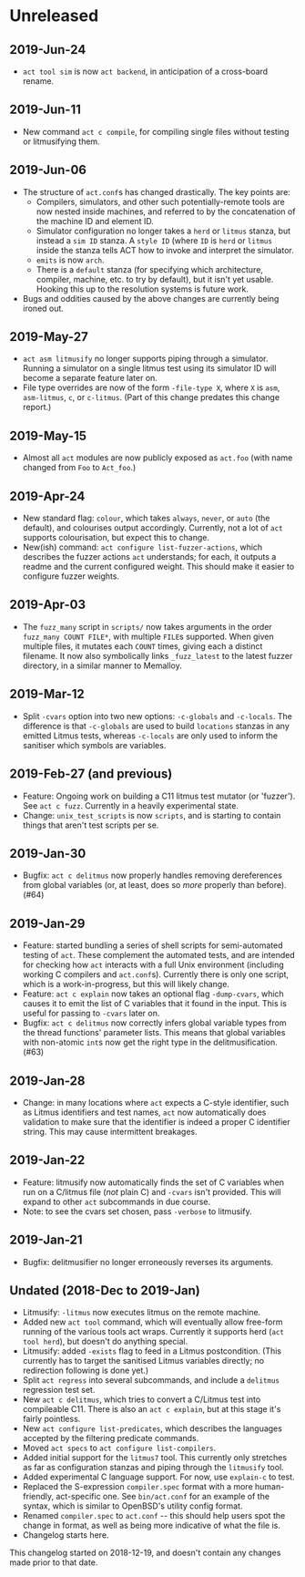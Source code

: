 # Unreleased

## 2019-Jun-24

- `act tool sim` is now `act backend`, in anticipation of a cross-board
  rename.

## 2019-Jun-11

- New command `act c compile`, for compiling single files without testing or
  litmusifying them.

## 2019-Jun-06

- The structure of `act.conf`s has changed drastically.  The key points are:
    - Compilers, simulators, and other such potentially-remote tools are now
      nested inside machines, and referred to by the concatenation of the
      machine ID and element ID.
    - Simulator configuration no longer takes a `herd` or `litmus` stanza, but
      instead a `sim ID` stanza.  A `style ID` (where `ID` is `herd` or `litmus`
      inside the stanza tells ACT how to invoke and interpret the simulator.
    - `emits` is now `arch`.
    - There is a `default` stanza (for specifying which architecture,
      compiler, machine, etc. to try by default), but it isn't yet usable.
      Hooking this up to the resolution systems is future work.
- Bugs and oddities caused by the above changes are currently being ironed
  out.

## 2019-May-27

- `act asm litmusify` no longer supports piping through a simulator.
  Running a simulator on a single litmus test using its simulator ID will
  become a separate feature later on.
- File type overrides are now of the form
  `-file-type X`, where `X` is `asm`, `asm-litmus`, `c`, or `c-litmus`.
  (Part of this change predates this change report.)

## 2019-May-15

- Almost all `act` modules are now publicly exposed as `act.foo` (with
  name changed from `Foo` to `Act_foo`.)

## 2019-Apr-24

- New standard flag: `colour`, which takes `always`, `never`, or `auto`
  (the default), and colourises output accordingly.  Currently, not a lot of
  `act` supports colourisation, but expect this to change.
- New(ish) command: `act configure list-fuzzer-actions`, which describes the
  fuzzer actions `act` understands; for each, it outputs a readme and the
  current configured weight.  This should make it easier to configure fuzzer
  weights.

## 2019-Apr-03

- The `fuzz_many` script in `scripts/` now takes arguments in the
  order `fuzz_many COUNT FILE*`, with multiple `FILE`s supported.  When
  given multiple files, it mutates each `COUNT` times, giving each a
  distinct filename.  It now also symbolically links `_fuzz_latest` to
  the latest fuzzer directory, in a similar manner to Memalloy.

## 2019-Mar-12

- Split `-cvars` option into two new options: `-c-globals` and
  `-c-locals`.  The difference is that `-c-globals` are used to build
  `locations` stanzas in any emitted Litmus tests, whereas
  `-c-locals` are only used to inform the sanitiser which symbols are
  variables.

## 2019-Feb-27 (and previous)

- Feature: Ongoing work on building a C11 litmus test mutator (or
  'fuzzer').  See `act c fuzz`.  Currently in a heavily experimental
  state.
- Change: `unix_test_scripts` is now `scripts`, and is starting to
  contain things that aren't test scripts per se.

## 2019-Jan-30

- Bugfix: `act c delitmus` now properly handles removing dereferences from
  global variables (or, at least, does so _more_ properly than before).
  (#64)

## 2019-Jan-29

- Feature: started bundling a series of shell scripts for
  semi-automated testing of `act`.  These complement the automated
  tests, and are intended for checking how `act` interacts with a full
  Unix environment (including working C compilers and `act.conf`s).
  Currently there is only one script, which is a work-in-progress, but
  this will likely change.
- Feature: `act c explain` now takes an optional flag `-dump-cvars`,
  which causes it to emit the list of C variables that it found in the
  input.  This is useful for passing to `-cvars` later on.
- Bugfix: `act c delitmus` now correctly infers global variable types
  from the thread functions' parameter lists.  This means that
  global variables with non-atomic `int`s now get the right type in
  the delitmusification.  (#63)

## 2019-Jan-28

- Change: in many locations where `act` expects a C-style identifier,
  such as Litmus identifiers and test names, `act` now automatically
  does validation to make sure that the identifier is indeed a proper
  C identifier string.  This may cause intermittent breakages.

## 2019-Jan-22

- Feature: litmusify now automatically finds the set of C variables
  when run on a C/litmus file (*not* plain C) and `-cvars` isn't
  provided.  This will expand to other `act` subcommands in due
  course.
- Note: to see the cvars set chosen, pass `-verbose` to litmusify.

## 2019-Jan-21

- Bugfix: delitmusifier no longer erroneously reverses its arguments.

## Undated (2018-Dec to 2019-Jan)

- Litmusify: `-litmus` now executes litmus on the remote machine.
- Added new `act tool` command, which will eventually allow free-form running
  of the various tools act wraps.  Currently it supports herd
  (`act tool herd`), but doesn't do anything special.
- Litmusify: added `-exists` flag to feed in a Litmus postcondition.
  (This currently has to target the sanitised Litmus variables directly;
  no redirection following is done yet.)
- Split `act regress` into several subcommands, and include a `delitmus`
  regression test set.
- New `act c delitmus`, which tries to convert a C/Litmus test into
  compileable C11.  There is also an `act c explain`, but at this stage it's
  fairly pointless.
- New `act configure list-predicates`, which describes the languages accepted
  by the filtering predicate commands.
- Moved `act specs` to `act configure list-compilers`.
- Added initial support for the `litmus7` tool.  This currently only stretches
  as far as configuration stanzas and piping through the `litmusify` tool.
- Added experimental C language support.  For now, use `explain-c` to test.
- Replaced the S-expression `compiler.spec` format with a more human-friendly,
  act-specific one.  See `bin/act.conf` for an example of the syntax, which is
  similar to OpenBSD's utility config format.
- Renamed `compiler.spec` to `act.conf` -- this should help users spot the
  change in format, as well as being more indicative of what the file is.
- Changelog starts here.

This changelog started on 2018-12-19, and doesn't contain any changes made
prior to that date.
